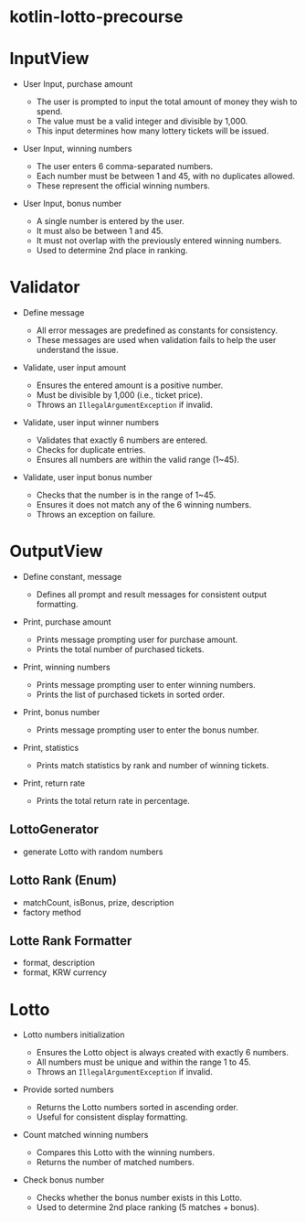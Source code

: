 # kotlin-lotto-precourse

# InputView
- User Input, purchase amount
    - The user is prompted to input the total amount of money they wish to spend.
    - The value must be a valid integer and divisible by 1,000.
    - This input determines how many lottery tickets will be issued.

- User Input, winning numbers
    - The user enters 6 comma-separated numbers.
    - Each number must be between 1 and 45, with no duplicates allowed.
    - These represent the official winning numbers.

- User Input, bonus number
    - A single number is entered by the user.
    - It must also be between 1 and 45.
    - It must not overlap with the previously entered winning numbers.
    - Used to determine 2nd place in ranking.

# Validator
- Define message
    - All error messages are predefined as constants for consistency.
    - These messages are used when validation fails to help the user understand the issue.

- Validate, user input amount
    - Ensures the entered amount is a positive number.
    - Must be divisible by 1,000 (i.e., ticket price).
    - Throws an `IllegalArgumentException` if invalid.

- Validate, user input winner numbers
    - Validates that exactly 6 numbers are entered.
    - Checks for duplicate entries.
    - Ensures all numbers are within the valid range (1~45).

- Validate, user input bonus number
    - Checks that the number is in the range of 1~45.
    - Ensures it does not match any of the 6 winning numbers.
    - Throws an exception on failure.

# OutputView
- Define constant, message
    - Defines all prompt and result messages for consistent output formatting.

- Print, purchase amount
    - Prints message prompting user for purchase amount.
    - Prints the total number of purchased tickets.

- Print, winning numbers
    - Prints message prompting user to enter winning numbers.
    - Prints the list of purchased tickets in sorted order.

- Print, bonus number
    - Prints message prompting user to enter the bonus number.

- Print, statistics
    - Prints match statistics by rank and number of winning tickets.

- Print, return rate
    - Prints the total return rate in percentage.

## LottoGenerator
- generate Lotto with random numbers

## Lotto Rank (Enum)
- matchCount, isBonus, prize, description
- factory method

## Lotte Rank Formatter
- format, description
- format, KRW currency

# Lotto
- Lotto numbers initialization
    - Ensures the Lotto object is always created with exactly 6 numbers.
    - All numbers must be unique and within the range 1 to 45.
    - Throws an `IllegalArgumentException` if invalid.

- Provide sorted numbers
    - Returns the Lotto numbers sorted in ascending order.
    - Useful for consistent display formatting.

- Count matched winning numbers
    - Compares this Lotto with the winning numbers.
    - Returns the number of matched numbers.

- Check bonus number
    - Checks whether the bonus number exists in this Lotto.
    - Used to determine 2nd place ranking (5 matches + bonus).